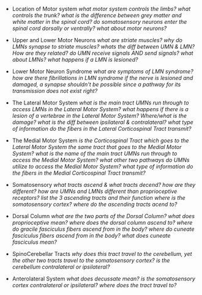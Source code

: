 - Location of Motor system
*what motor system controls the limbs? what controls the trunk?*
*what is the difference between grey matter and white matter in the spinal cord?*
*do somatosensory neurons enter the spinal cord dorsally or ventrally? what about motor neurons?*

- Upper and Lower Motor Neurons
*what are striate muscles?*
*why do LMNs synapse to striate muscles?*
*whats the diff between UMN & LMN? How are they related?*
*do UMN receive signals AND send signals? what about LMNs?*
*what happens if a LMN is lesioned?*

- Lower Motor Neuron Syndrome
*what are symptoms of LMN syndrome?*
*how are there fibrillations in LMN syndrome if the nerve is lesioned and damaged, a synapse shouldn't be possible since a pathway for its transmission does not exist right?*

- The Lateral Motor System
*what is the main tract UMNs run through to access LMNs in the Lateral Motor System?*
*what happens if there is a lesion of a vertebrae in the Lateral Motor System? Where/what is the damage?*
*what is the diff between ipsilateral & contralateral?*
*what type of information do the fibers in the Lateral Corticospinal Tract transmit?*

- The Medial Motor System
*is the Corticospinal Tract which goes to the Lateral Motor System the same tract that goes to the Medial Motor System?*
*what is the name of the main tract UMNs run through to access the Medial Motor System?*
*what other two pathways do UMNs utilize to access the Medial Motor System?*
*what type of information do the fibers in the Medial Corticospinal Tract transmit?*

- Somatosensory
*what tracts ascend & what tracts decend? how are they different?*
*how are UMNs and LMNs different than proprioceptive receptors?*
*list the 3 ascending tracts and their function*
*where is the somatosensory cortex?*
*where do the ascending tracts acend to?*

- Dorsal Column
*what are the two parts of the Dorsal Column?*
*what does proprioceptive mean?*
*where does the dorsal column ascend to?*
*where do gracile fasciculus fibers ascend from in the body?*
*where do cuneate fasciculus fibers ascend from in the body?*
*what does cuneate fasciculus mean?*

- SpinoCerebellar Tracts
*why does this tract travel to the cerebellum, yet the other two tracts travel to the somatosensory cortex?*
*is the cerebellum contralateral or ipsilateral?*

- Anterolateral System
*what does decussate mean?*
*is the somatosensory cortex contralateral or ipsilateral?*
*where does the tract travel to?*
